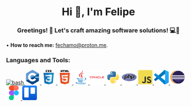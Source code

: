 <h1 align="center">Hi 👋, I'm Felipe</h1>
<h3 align="center">Greetings! 🌟 Let's craft amazing software solutions! 💻🚀</h3>

<p align="left">• <strong>How to reach me:</strong> <a href="mailto:fechamo@proton.me">fechamo@proton.me</a>.</p>

<h3 align="left">Languages and Tools:</h3>
<p align="left"> 
    <a href="https://www.gnu.org/software/bash/" target="_blank" rel="noreferrer" class="icon-link"> 
        <img src="https://www.vectorlogo.zone/logos/gnu_bash/gnu_bash-icon.svg" alt="bash" width="40" height="40"/>
    </a> 
    <a href="https://isocpp.org/" target="_blank" rel="noreferrer" class="icon-link"> 
        <img src="https://raw.githubusercontent.com/devicons/devicon/master/icons/cplusplus/cplusplus-original.svg" alt="c++" width="40" height="40"/> 
    </a> 
    <a href="https://www.w3.org/Style/CSS/Overview.en.html" target="_blank" rel="noreferrer"> 
        <img src="https://raw.githubusercontent.com/devicons/devicon/master/icons/css3/css3-original-wordmark.svg" alt="css3" width="40" height="40"/> 
    </a> 
    <a href="https://www.w3.org/html/" target="_blank" rel="noreferrer"> 
        <img src="https://raw.githubusercontent.com/devicons/devicon/master/icons/html5/html5-original-wordmark.svg" alt="html5" width="40" height="40"/> 
    </a> 
    <a href="https://www.java.com" target="_blank" rel="noreferrer"> 
        <img src="https://raw.githubusercontent.com/devicons/devicon/master/icons/java/java-original.svg" alt="java" width="40" height="40"/> 
    </a> 
    <a href="https://www.oracle.com/" target="_blank" rel="noreferrer"> 
        <img src="https://raw.githubusercontent.com/devicons/devicon/master/icons/oracle/oracle-original.svg" alt="oracle" width="40" height="40"/> 
    </a> 
    <a href="https://www.python.org" target="_blank" rel="noreferrer"> 
        <img src="https://raw.githubusercontent.com/devicons/devicon/master/icons/python/python-original.svg" alt="python" width="40" height="40"/> 
    </a>
    <a href="https://www.php.net/" target="_blank" rel="noreferrer"> 
        <img src="https://raw.githubusercontent.com/devicons/devicon/master/icons/php/php-original.svg" alt="php" width="40" height="40"/> 
    </a> 
    <a href="https://developer.mozilla.org/en-US/docs/Web/JavaScript" target="_blank" rel="noreferrer"> 
        <img src="https://raw.githubusercontent.com/devicons/devicon/master/icons/javascript/javascript-original.svg" alt="javascript" width="40" height="40"/> 
    </a> 
    <a href="https://code.visualstudio.com/" target="_blank" rel="noreferrer"> 
        <img src="https://raw.githubusercontent.com/devicons/devicon/master/icons/vscode/vscode-original.svg" alt="visual studio code" width="40" height="40"/> 
    </a>
    <a href="https://www.eclipse.org/" target="_blank" rel="noreferrer"> 
        <img src="https://raw.githubusercontent.com/devicons/devicon/master/icons/eclipse/eclipse-original.svg" alt="eclipse" width="40" height="40"/> 
    </a>
    <a href="https://www.figma.com/" target="_blank" rel="noreferrer"> 
        <img src="https://raw.githubusercontent.com/devicons/devicon/master/icons/figma/figma-original.svg" alt="figma" width="40" height="40"/> 
    </a>
    <a href="https://trello.com/" target="_blank" rel="noreferrer"> 
        <img src="https://raw.githubusercontent.com/devicons/devicon/master/icons/trello/trello-original.svg" alt="trello" width="40" height="40"/> 
    </a>
</p>

